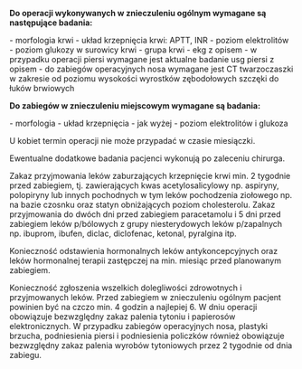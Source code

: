 <p class="text-center"><strong>Do operacji wykonywanych w znieczuleniu ogólnym wymagane są następujące badania:</strong></p>
- morfologia krwi
- układ krzepnięcia krwi: APTT, INR
- poziom elektrolitów
- poziom glukozy w surowicy krwi
- grupa krwi
- ekg z opisem
- w przypadku operacji piersi wymagane jest aktualne badanie usg piersi z opisem
- do zabiegów operacyjnych nosa wymagane jest CT twarzoczaszki w zakresie od poziomu wysokości wyrostków zębodołowych szczęki do łuków brwiowych

<p class="text-center"><strong>Do zabiegów w znieczuleniu miejscowym wymagane są badania:</strong><p>
- morfologia
- układ krzepnięcia - jak wyżej
- poziom elektrolitów i glukoza

U kobiet termin operacji nie może przypadać w czasie miesiączki.

Ewentualne dodatkowe badania pacjenci wykonują po zaleceniu chirurga.

Zakaz przyjmowania leków zaburzających krzepnięcie krwi min. 2 tygodnie przed zabiegiem, tj. zawierających kwas acetylosalicylowy np. aspiryny, polopiryny lub innych pochodnych w tym leków pochodzenia ziołowego np. na bazie czosnku oraz statyn obniżających poziom cholesterolu. Zakaz przyjmowania do dwóch dni przed zabiegiem paracetamolu i 5 dni przed zabiegiem leków p/bólowych z grupy niesterydowych leków p/zapalnych np. ibuprom, ibufen, diclac, diclofenac, ketonal, pyralgina itp.

Konieczność odstawienia hormonalnych leków antykoncepcyjnych oraz leków hormonalnej terapii zastępczej na min. miesiąc przed planowanym zabiegiem.

Konieczność zgłoszenia wszelkich dolegliwości zdrowotnych i przyjmowanych leków. Przed zabiegiem w znieczuleniu ogólnym pacjent powinien być na czczo min. 4 godzin a najlepiej 6. W dniu operacji obowiązuje bezwzględny zakaz palenia tytoniu i papierosów elektronicznych. W przypadku zabiegów operacyjnych nosa, plastyki brzucha, podniesienia piersi i podniesienia policzków również obowiązuje bezwzględny zakaz palenia wyrobów tytoniowych przez 2 tygodnie od dnia zabiegu.

